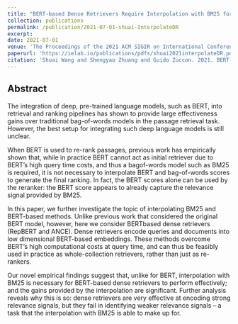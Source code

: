 ```yaml
---
title: "BERT-based Dense Retrievers Require Interpolation with BM25 for Effective Passage Retrieval"
collection: publications
permalink: /publication/2021-07-01-shuai-InterpolateDR
excerpt: 
date: 2021-07-01
venue: 'The Proceedings of the 2021 ACM SIGIR on International Conference on Theory of Information Retrieval (ICTIR 2021)'
paperurl: 'https://ielab.io/publications/pdfs/shuai2021interpolateDR.pdf'
citation: 'Shuai Wang and Shengyao Zhuang and Guido Zuccon. 2021. BERT-based Dense Retrievers Require Interpolation with BM25 for Effective Passage Retrieval. In The Proceedings of the 2021 ACM SIGIR on International Conference on Theory of Information Retrieval (ICTIR 2021).'
---
```

## Abstract
The integration of deep, pre-trained language models, such as BERT, into retrieval and ranking pipelines has shown to provide large effectiveness gains over traditional bag-of-words models in the passage retrieval task. However, the best setup for integrating such deep language models is still unclear.

When BERT is used to re-rank passages, previous work has empirically shown that, while in practice BERT cannot act as initial retriever due to BERT’s high query time costs, and thus a bagof-words model such as BM25 is required, it is not necessary to interpolate BERT and bag-of-words scores to generate the final ranking. In fact, the BERT scores alone can be used by the reranker: the BERT score appears to already capture the relevance signal provided by BM25.

In this paper, we further investigate the topic of interpolating BM25 and BERT-based methods. Unlike previous work that considered the original BERT model, however, here we consider BERTbased dense retrievers (RepBERT and ANCE). Dense retrievers encode queries and documents into low dimensional BERT-based embeddings. These methods overcome BERT’s high computational costs at query time, and can thus be feasibly used in practice as whole-collection retrievers, rather than just as re-rankers.

Our novel empirical findings suggest that, unlike for BERT, interpolation with BM25 is necessary for BERT-based dense retrievers to perform effectively; and the gains provided by the interpolation are significant. Further analysis reveals why this is so: dense retrievers are very effective at encoding strong relevance signals, but they fail in identifying weaker relevance signals – a task that the interpolation with BM25 is able to make up for.
